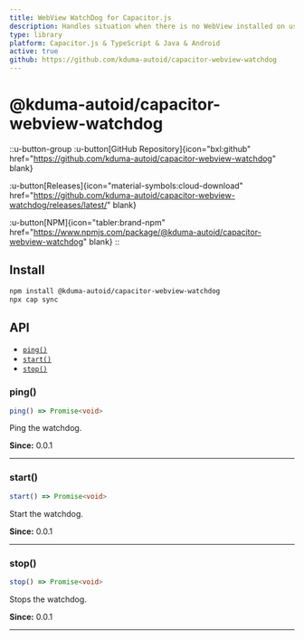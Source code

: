 ```yaml
---
title: WebView WatchDog for Capacitor.js
description: Handles situation when there is no WebView installed on user device or app crashes before loading
type: library
platform: Capacitor.js & TypeScript & Java & Android
active: true
github: https://github.com/kduma-autoid/capacitor-webview-watchdog
---
```


# @kduma-autoid/capacitor-webview-watchdog

::u-button-group
:u-button[GitHub Repository]{icon="bxl:github" href="https://github.com/kduma-autoid/capacitor-webview-watchdog" blank}

:u-button[Releases]{icon="material-symbols:cloud-download" href="https://github.com/kduma-autoid/capacitor-webview-watchdog/releases/latest/" blank}

:u-button[NPM]{icon="tabler:brand-npm" href="https://www.npmjs.com/package/@kduma-autoid/capacitor-webview-watchdog" blank}
::

## Install

```bash
npm install @kduma-autoid/capacitor-webview-watchdog
npx cap sync
```

## API

<docgen-index>

* [`ping()`](#ping)
* [`start()`](#start)
* [`stop()`](#stop)

</docgen-index>

<docgen-api>
<!--Update the source file JSDoc comments and rerun docgen to update the docs below-->

### ping()

```typescript
ping() => Promise<void>
```

Ping the watchdog.

**Since:** 0.0.1

--------------------


### start()

```typescript
start() => Promise<void>
```

Start the watchdog.

**Since:** 0.0.1

--------------------


### stop()

```typescript
stop() => Promise<void>
```

Stops the watchdog.

**Since:** 0.0.1

--------------------

</docgen-api>